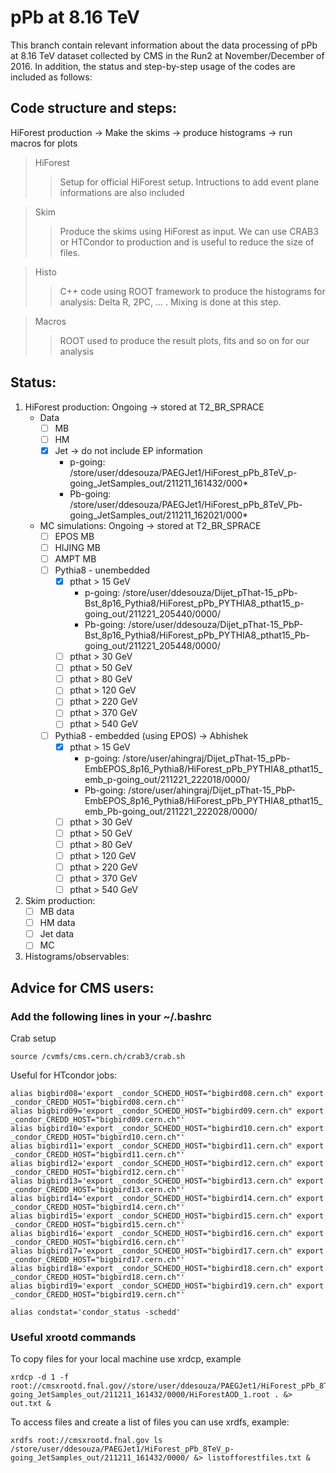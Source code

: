 # pPb at 8.16 TeV

This branch contain relevant information about the data processing of pPb at 8.16 TeV dataset collected by CMS in the Run2 at November/December of 2016. In addition, the status and step-by-step usage of the codes are included as follows:

## Code structure and steps:

HiForest production -> Make the skims -> produce histograms -> run macros for plots

> HiForest
> > Setup for official HiForest setup. Intructions to add event plane informations are also included

> Skim
> > Produce the skims using HiForest as input. We can use CRAB3 or HTCondor to production and is useful to reduce the size of files.

> Histo
> > C++ code using ROOT framework to produce the histograms for analysis: Delta R, 2PC, ... . Mixing is done at this step.

> Macros
> > ROOT used to produce the result plots, fits and so on for our analysis 

## Status:

1. HiForest production: Ongoing -> stored at T2_BR_SPRACE
   - Data
     - [ ] MB
     - [ ] HM
     - [x] Jet -> do not include EP information
       - p-going:  /store/user/ddesouza/PAEGJet1/HiForest_pPb_8TeV_p-going_JetSamples_out/211211_161432/000*
       - Pb-going: /store/user/ddesouza/PAEGJet1/HiForest_pPb_8TeV_Pb-going_JetSamples_out/211211_162021/000*

   - MC simulations: Ongoing -> stored at T2_BR_SPRACE
     - [ ] EPOS MB
     - [ ] HIJING MB
     - [ ] AMPT MB
     - [ ] Pythia8 - unembedded
       - [x] pthat > 15 GeV 
         - p-going:  /store/user/ddesouza/Dijet_pThat-15_pPb-Bst_8p16_Pythia8/HiForest_pPb_PYTHIA8_pthat15_p-going_out/211221_205440/0000/
         - Pb-going: /store/user/ddesouza/Dijet_pThat-15_PbP-Bst_8p16_Pythia8/HiForest_pPb_PYTHIA8_pthat15_Pb-going_out/211221_205448/0000/
       - [ ] pthat > 30 GeV 
       - [ ] pthat > 50 GeV 
       - [ ] pthat > 80 GeV 
       - [ ] pthat > 120 GeV 
       - [ ] pthat > 220 GeV 
       - [ ] pthat > 370 GeV 
       - [ ] pthat > 540 GeV 
     - [ ] Pythia8 - embedded (using EPOS) -> Abhishek
       - [x] pthat > 15 GeV
         - p-going:  /store/user/ahingraj/Dijet_pThat-15_pPb-EmbEPOS_8p16_Pythia8/HiForest_pPb_PYTHIA8_pthat15_emb_p-going_out/211221_222018/0000/
         - Pb-going: /store/user/ahingraj/Dijet_pThat-15_PbP-EmbEPOS_8p16_Pythia8/HiForest_pPb_PYTHIA8_pthat15_emb_Pb-going_out/211221_222028/0000/
       - [ ] pthat > 30 GeV 
       - [ ] pthat > 50 GeV 
       - [ ] pthat > 80 GeV 
       - [ ] pthat > 120 GeV 
       - [ ] pthat > 220 GeV 
       - [ ] pthat > 370 GeV 
       - [ ] pthat > 540 GeV 
      
2. Skim production: 
   - [ ] MB data
   - [ ] HM data
   - [ ] Jet data
   - [ ] MC

3. Histograms/observables:

## Advice for CMS users: 
### Add the following lines in your ~/.bashrc

Crab setup
```
source /cvmfs/cms.cern.ch/crab3/crab.sh
```

Useful for HTcondor jobs:
```
alias bigbird08='export _condor_SCHEDD_HOST="bigbird08.cern.ch" export _condor_CREDD_HOST="bigbird08.cern.ch"'
alias bigbird09='export _condor_SCHEDD_HOST="bigbird09.cern.ch" export _condor_CREDD_HOST="bigbird09.cern.ch"'
alias bigbird10='export _condor_SCHEDD_HOST="bigbird10.cern.ch" export _condor_CREDD_HOST="bigbird10.cern.ch"'
alias bigbird11='export _condor_SCHEDD_HOST="bigbird11.cern.ch" export _condor_CREDD_HOST="bigbird11.cern.ch"'
alias bigbird12='export _condor_SCHEDD_HOST="bigbird12.cern.ch" export _condor_CREDD_HOST="bigbird12.cern.ch"'
alias bigbird13='export _condor_SCHEDD_HOST="bigbird13.cern.ch" export _condor_CREDD_HOST="bigbird13.cern.ch"'
alias bigbird14='export _condor_SCHEDD_HOST="bigbird14.cern.ch" export _condor_CREDD_HOST="bigbird14.cern.ch"'
alias bigbird15='export _condor_SCHEDD_HOST="bigbird15.cern.ch" export _condor_CREDD_HOST="bigbird15.cern.ch"'
alias bigbird16='export _condor_SCHEDD_HOST="bigbird16.cern.ch" export _condor_CREDD_HOST="bigbird16.cern.ch"'
alias bigbird17='export _condor_SCHEDD_HOST="bigbird17.cern.ch" export _condor_CREDD_HOST="bigbird17.cern.ch"'
alias bigbird18='export _condor_SCHEDD_HOST="bigbird18.cern.ch" export _condor_CREDD_HOST="bigbird18.cern.ch"'
alias bigbird19='export _condor_SCHEDD_HOST="bigbird19.cern.ch" export _condor_CREDD_HOST="bigbird19.cern.ch"'

alias condstat='condor_status -schedd' 
```
### Useful xrootd commands

To copy files for your local machine use xrdcp, example
```
xrdcp -d 1 -f root://cmsxrootd.fnal.gov//store/user/ddesouza/PAEGJet1/HiForest_pPb_8TeV_p-going_JetSamples_out/211211_161432/0000/HiForestAOD_1.root . &> out.txt &
```

To access files and create a list of files you can use xrdfs, example:
```
xrdfs root://cmsxrootd.fnal.gov ls /store/user/ddesouza/PAEGJet1/HiForest_pPb_8TeV_p-going_JetSamples_out/211211_161432/0000/ &> listofforestfiles.txt &
```
